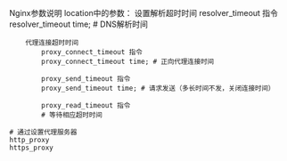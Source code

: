 Nginx参数说明
	location中的参数：
		设置解析超时时间
			resolver_timeout 指令
			resolver_timeout time; # DNS解析时间
			
		代理连接超时时间
			proxy_connect_timeout 指令
			proxy_connect_timeout time; # 正向代理连接时间
			
			proxy_send_timeout 指令
			proxy_send_timeout time; # 请求发送（多长时间不发，关闭连接时间）
			
			proxy_read_timeout 指令
			# 等待相应超时时间
			
	# 通过设置代理服务器
	http_proxy
	https_proxy